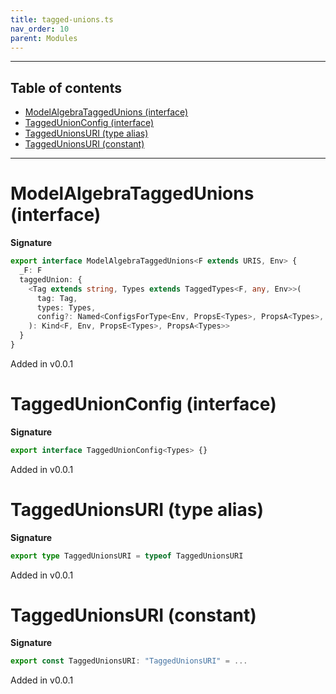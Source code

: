 ```yaml
---
title: tagged-unions.ts
nav_order: 10
parent: Modules
---
```


---

<h2 class="text-delta">Table of contents</h2>

- [ModelAlgebraTaggedUnions (interface)](#modelalgebrataggedunions-interface)
- [TaggedUnionConfig (interface)](#taggedunionconfig-interface)
- [TaggedUnionsURI (type alias)](#taggedunionsuri-type-alias)
- [TaggedUnionsURI (constant)](#taggedunionsuri-constant)

---

# ModelAlgebraTaggedUnions (interface)

**Signature**

```ts
export interface ModelAlgebraTaggedUnions<F extends URIS, Env> {
  _F: F
  taggedUnion: {
    <Tag extends string, Types extends TaggedTypes<F, any, Env>>(
      tag: Tag,
      types: Types,
      config?: Named<ConfigsForType<Env, PropsE<Types>, PropsA<Types>, TaggedUnionConfig<Types>>>
    ): Kind<F, Env, PropsE<Types>, PropsA<Types>>
  }
}
```

Added in v0.0.1

# TaggedUnionConfig (interface)

**Signature**

```ts
export interface TaggedUnionConfig<Types> {}
```

Added in v0.0.1

# TaggedUnionsURI (type alias)

**Signature**

```ts
export type TaggedUnionsURI = typeof TaggedUnionsURI
```

Added in v0.0.1

# TaggedUnionsURI (constant)

**Signature**

```ts
export const TaggedUnionsURI: "TaggedUnionsURI" = ...
```

Added in v0.0.1
